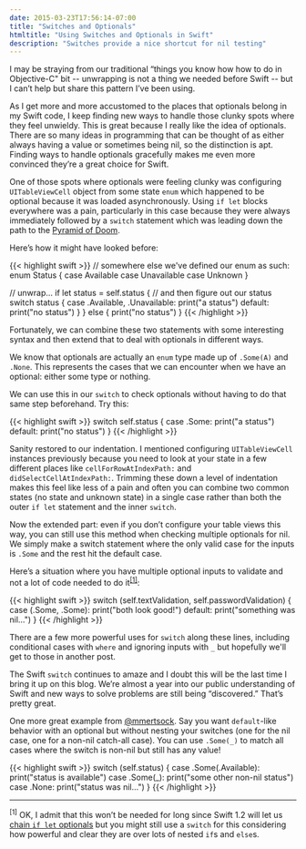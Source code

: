 ```yaml
---
date: 2015-03-23T17:56:14-07:00
title: "Switches and Optionals"
htmltitle: "Using Switches and Optionals in Swift"
description: "Switches provide a nice shortcut for nil testing"
---
```

I may be straying from our traditional “things you know how how to do in Objective-C" bit -- unwrapping is not a thing we needed before Swift -- but I can’t help but share this pattern I’ve been using.

As I get more and more accustomed to the places that optionals belong in my Swift code, I keep finding new ways to handle those clunky spots where they feel unwieldy. This is great because I really like the idea of optionals. There are so many ideas in programming that can be thought of as either always having a value or sometimes being nil, so the distinction is apt. Finding ways to handle optionals gracefully makes me even more convinced they’re a great choice for Swift.

One of those spots where optionals were feeling clunky was configuring `UITableViewCell` object from some state `enum` which happened to be optional because it was loaded asynchronously. Using `if let` blocks everywhere was a pain, particularly in this case because they were always immediately followed by a `switch` statement which was leading down the path to the [Pyramid of Doom](http://blog.scottlogic.com/2014/12/08/swift-optional-pyramids-of-doom.html).

Here’s how it might have looked before:

{{< highlight swift >}}
// somewhere else we've defined our enum as such:
enum Status {
  case Available
  case Unavailable
  case Unknown
}

// unwrap...
if let status = self.status {
  // and then figure out our status
  switch status {
  case .Available, .Unavailable:
    print("a status")
  default:
    print("no status")
  }
} else {
  print("no status")
}
{{< /highlight >}}

Fortunately, we can combine these two statements with some interesting syntax and then extend that to deal with optionals in different ways.

We know that optionals are actually an `enum` type made up of `.Some(A)` and `.None`. This represents the cases that we can encounter when we have an optional: either some type or nothing.

We can use this in our `switch` to check optionals without having to do that same step beforehand. Try this:

{{< highlight swift >}}
switch self.status {
case .Some:
  print("a status")
default:
  print("no status")
}
{{< /highlight >}}

Sanity restored to our indentation. I mentioned configuring `UITableViewCell` instances previously because you need to look at your state in a few different places like `cellForRowAtIndexPath:` and `didSelectCellAtIndexPath:`. Trimming these down a level of indentation makes this feel like less of a pain and often you can combine two common states (no state and unknown state) in a single case rather than both the outer `if let` statement and the inner `switch`.

Now the extended part: even if you don’t configure your table views this way, you can still use this method when checking multiple optionals for nil. We simply make a switch statement where the only valid case for the inputs is `.Some` and the rest hit the default case.

Here’s a situation where you have multiple optional inputs to validate and not a lot of code needed to do it<sup><a href="#noteone">[1]</a></sup>:

{{< highlight swift >}}
switch (self.textValidation, self.passwordValidation) {
case (.Some, .Some):
  print("both look good!")
default:
  print("something was nil...")
}
{{< /highlight >}}

There are a few more powerful uses for `switch` along these lines, including conditional cases with `where` and ignoring inputs with `_` but hopefully we'll get to those in another post.

The Swift `switch` continues to amaze and I doubt this will be the last time I bring it up on this blog. We’re almost a year into our public understanding of Swift and new ways to solve problems are still being “discovered.” That’s pretty great.

One more great example from [@mmertsock](https://twitter.com/mmertsock). Say you want `default`-like behavior with an optional but without nesting your switches (one for the nil case, one for a non-nil catch-all case). You can use `.Some(_)` to match all cases where the switch is non-nil but still has any value!

{{< highlight swift >}}
switch (self.status) {
case .Some(.Available):
  print("status is available")
case .Some(_):
  print("some other non-nil status")
case .None:
  print("status was nil...")
}
{{< /highlight >}}

---

<sup><span id="noteone">[1]</span></sup> OK, I admit that this won’t be needed for long since Swift 1.2 will let us [chain `if let` optionals](http://nshipster.com/swift-1.2/) but you might still use a `switch` for this considering how powerful and clear they are over lots of nested `if`s and `else`s.
